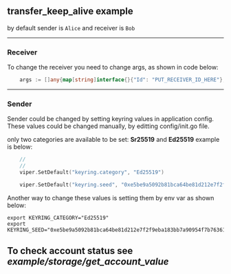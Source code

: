## transfer_keep_alive example

by default sender is `Alice` and receiver is `Bob`

---
### Receiver
To change the receiver you need to change args, as shown in code below:
```go
	args := []any{map[string]interface{}{"Id": "PUT_RECEIVER_ID_HERE"}, 12345} 
```
----
### Sender

Sender could be changed by setting keyring values in application config.
These values could be changed manually, by editting config/init.go file.

only two categories are available to be set: **Sr25519** and **Ed25519** 
example is below:
```go
    // 
    // 
	viper.SetDefault("keyring.category", "Ed25519") 

	viper.SetDefault("keyring.seed", "0xe5be9a5092b81bca64be81d212e7f2f9eba183bb7a90954f7b76361f6edb5c0a") // Alice seed 
```

Another way to change these values is setting them by env var as shown below:

```shell
export KEYRING_CATEGORY="Ed25519"
export KEYRING_SEED="0xe5be9a5092b81bca64be81d212e7f2f9eba183bb7a90954f7b76361f6edb5c0a"
```

## To check account status see *example/storage/get_account_value*


